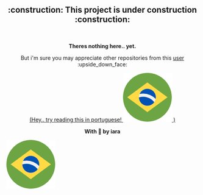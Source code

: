 <div align="center" >
  <h2> :construction: This project is under construction :construction: </h2>
  <br/>
  
  <p><strong>Theres nothing here.. yet.</strong></p>
  <p>But i'm sure you may appreciate other repositories from this <a href="https://github.com/iaraoliveira">user</a> :upside_down_face:</p>
  
  <a href="https://github.com/iaraoliveira/multi-language-readme-template/README.pt.md">
    (Hey.. try reading this in portuguese! 
    <img src="./.github/pt-br.png" alt="pt-br"></img> )
  </a>

  <strong>With :white_heart: by iara </strong>
</div>

[![pt-badge](./.github/pt-br.png)](https://github.com/iaraoliveira/multi-language-readme-template/README.pt.md)